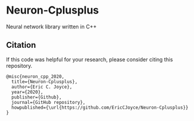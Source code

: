 # Neuron-Cplusplus
Neural network library written in C++

## Citation

If this code was helpful for your research, please consider citing this repository.

```
@misc{neuron_cpp_2020,
  title={Neuron-Cplusplus},
  author={Eric C. Joyce},
  year={2020},
  publisher={Github},
  journal={GitHub repository},
  howpublished={\url{https://github.com/EricCJoyce/Neuron-Cplusplus}}
}
```
